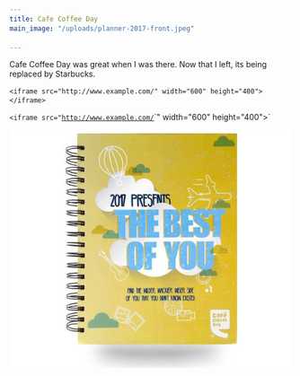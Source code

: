 ```yaml
---
title: Cafe Coffee Day
main_image: "/uploads/planner-2017-front.jpeg"

---
```

Cafe Coffee Day was great when I was there. Now that I left, its being replaced by Starbucks. 

    <iframe src="http://www.example.com/" width="600" height="400"></iframe>

  
`<iframe src="`[`http://www.example.com/`](http://www.example.com/ "http://www.example.com/")`" width="600" height="400"></iframe>`

![](/uploads/planner-2017-front.jpeg)